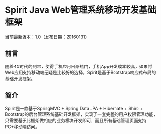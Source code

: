 # Spirit Java Web管理系统移动开发基础框架
当前最新版本：1.0（发布日期：20160131）

## 前言
随着4G时代的到来，使得手机应用日渐热门，手机App开发成本较高，如果将Web应用支持移动端无疑是比较好的选择，Spirit是基于Bootstrap响应式布局的基础开发框架。


## 简介
Spirit是一款基于SpringMVC + Spring Data JPA + Hibernate + Shiro + Bootstrap的后台管理系统基础开发框架，实现了一套完整的用户权限管理功能，只需要基于此框架做相应的业务模块开发即可，而且所有基础管理页面支持PC+移动端访问。

